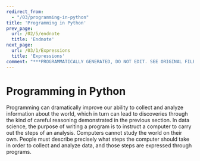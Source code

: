 ```yaml
---
redirect_from:
  - "/03/programming-in-python"
title: 'Programming in Python'
prev_page:
  url: /02/5/endnote
  title: 'Endnote'
next_page:
  url: /03/1/Expressions
  title: 'Expressions'
comment: "***PROGRAMMATICALLY GENERATED, DO NOT EDIT. SEE ORIGINAL FILES IN /content***"
---
```

Programming in Python
=====================

Programming can dramatically improve our ability to collect and analyze information
about the world, which in turn can lead to discoveries through the kind of careful
reasoning demonstrated in the previous section. In data science, the purpose of
writing a program is to instruct a computer to carry out the steps of an analysis.
Computers cannot study the world on their own. People must describe precisely what
steps the computer should take in order to collect and analyze data, and those steps
are expressed through programs.


